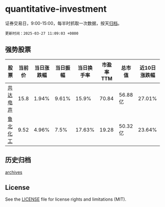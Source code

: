# quantitative-investment

证券交易日，9:00-15:00，每半时抓取一次数据，按天[归档](archives)。

`更新时间：2025-03-27 11:09:03 +0800`

## 强势股票

|股票|当前价|当日涨跌幅|当日振幅|当日换手率|市盈率TTM|总市值|近10日涨跌幅|
|----|----|----|----|----|----|----|----|
|[共达电声](https://xueqiu.com/S/SZ002655)|15.8|1.94%|9.61%|15.9%|70.84|56.88亿|27.01%|
|[鲁北化工](https://xueqiu.com/S/SH600727)|9.52|4.96%|7.5%|17.63%|19.28|50.32亿|23.64%|

## 历史归档

[archives](archives)

## License

See the [LICENSE](LICENSE) file for license rights and limitations (MIT).